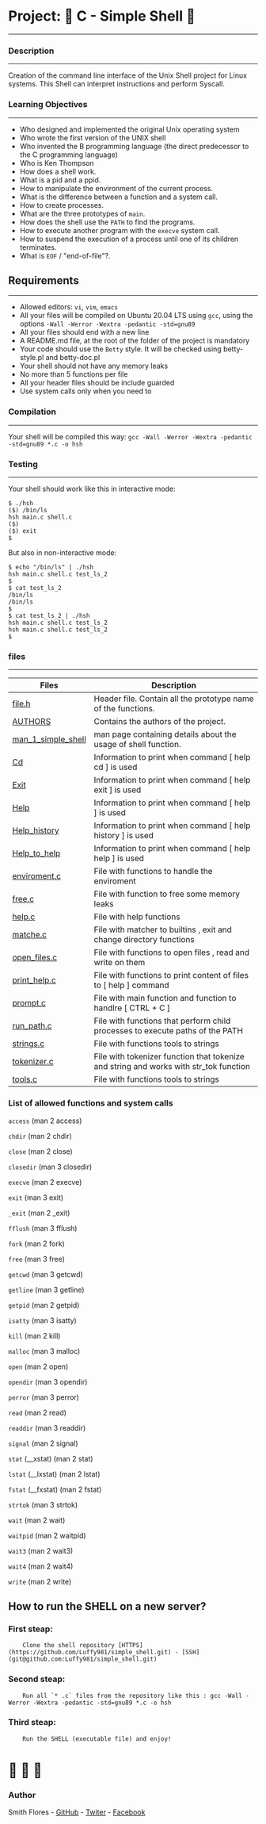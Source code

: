 # Project: :monkey: C - Simple Shell :shell:
***

### Description
***

Creation of the command line interface of the Unix Shell project for Linux systems. This Shell can interpret instructions and perform Syscall.

### Learning Objectives
***

* Who designed and implemented the original Unix operating system
* Who wrote the first version of the UNIX shell
* Who invented the B programming language (the direct predecessor to the C programming language)
* Who is Ken Thompson
* How does a shell work.
* What is a pid and a ppid.
* How to manipulate the environment of the current process.
* What is the difference between a function and a system call.
* How to create processes.
* What are the three prototypes of `main`.
* How does the shell use the `PATH` to find the programs.
* How to execute another program with the `execve` system call.
* How to suspend the execution of a process until one of its children terminates.
* What is `EOF` / "end-of-file"?.

## Requirements
***

* Allowed editors: `vi`, `vim`, `emacs`
* All your files will be compiled on Ubuntu 20.04 LTS using `gcc`, using the options `-Wall -Werror -Wextra -pedantic -std=gnu89`
* All your files should end with a new line
* A README.md file, at the root of the folder of the project is mandatory
* Your code should use the `Betty` style. It will be checked using betty-style.pl and betty-doc.pl
* Your shell should not have any memory leaks
* No more than 5 functions per file
* All your header files should be include guarded
* Use system calls only when you need to


### Compilation
***

Your shell will be compiled this way:
`gcc -Wall -Werror -Wextra -pedantic -std=gnu89 *.c -o hsh`

### Testing
***

Your shell should work like this in interactive mode:
```
$ ./hsh
($) /bin/ls
hsh main.c shell.c
($)
($) exit
$
```
But also in non-interactive mode:
```
$ echo "/bin/ls" | ./hsh
hsh main.c shell.c test_ls_2
$
$ cat test_ls_2
/bin/ls
/bin/ls
$
$ cat test_ls_2 | ./hsh
hsh main.c shell.c test_ls_2
hsh main.c shell.c test_ls_2
$
```

### files
***

| Files | Description |
| --- | --- |
| [file.h](https://github.com/Luffy981/simple_shell/blob/master/file.h) | Header file. Contain all the prototype name of the functions. |
| [AUTHORS](https://github.com/Luffy981/simple_shell/blob/master/AUTHORS) | Contains the authors of the project. |
| [man_1_simple_shell](https://github.com/Luffy981/simple_shell/blob/master/AUTHORS) | man page containing details about the usage of shell function.|
| [Cd](https://github.com/Luffy981/simple_shell/blob/master/Cd) | Information to print when command [ help cd ] is used
| [Exit](https://github.com/Luffy981/simple_shell/blob/master/Exit) | Information to print when command [ help exit ] is used
| [Help](https://github.com/Luffy981/simple_shell/blob/master/Help) | Information to print when command [ help ] is used
| [Help_history](https://github.com/Luffy981/simple_shell/blob/master/Help_history) | Information to print when command [ help history ] is used
| [Help_to_help](https://github.com/Luffy981/simple_shell/blob/master/Help_to_help) | Information to print when command [ help help ] is used
| [enviroment.c](https://github.com/Luffy981/simple_shell/blob/master/enviroment.c) | File with functions to handle the enviroment
| [free.c](https://github.com/Luffy981/simple_shell/blob/master/free.c) | File with function to free some memory leaks
| [help.c](https://github.com/Luffy981/simple_shell/blob/master/help.c) | File with help functions
| [matche.c](https://github.com/Luffy981/simple_shell/blob/master/matcher.c) | File with matcher to builtins , exit and change directory functions
| [open_files.c](https://github.com/Luffy981/simple_shell/blob/master/open_files.c) | File with functions to open files , read and write on them
| [print_help.c](https://github.com/Luffy981/simple_shell/blob/master/print_help.c) | File with functions to print content of files to [ help <file> ] command
| [prompt.c](https://github.com/Luffy981/simple_shell/blob/master/prompt.c) | File with main function and function to handlre [ CTRL + C ]
| [run_path.c](https://github.com/Luffy981/simple_shell/blob/master/run_path.c) | File with functions that perform child processes to execute paths of the PATH
| [strings.c](https://github.com/Luffy981/simple_shell/blob/master/strings.c) | File with functions tools to strings
| [tokenizer.c](https://github.com/Luffy981/simple_shell/blob/master/tokenizer.c) | File with tokenizer function that tokenize and string and works with str_tok function
| [tools.c](https://github.com/Luffy981/simple_shell/blob/master/tools.c) | File with functions tools to strings

### List of allowed functions and system calls

`access` (man 2 access)

`chdir` (man 2 chdir)

`close` (man 2 close)

`closedir` (man 3 closedir)

`execve` (man 2 execve)

`exit` (man 3 exit)

`_exit` (man 2 _exit)

`fflush` (man 3 fflush)

`fork` (man 2 fork)

`free` (man 3 free)

`getcwd` (man 3 getcwd)

`getline` (man 3 getline)

`getpid` (man 2 getpid)

`isatty` (man 3 isatty)

`kill` (man 2 kill)

`malloc` (man 3 malloc)

`open` (man 2 open)

`opendir` (man 3 opendir)

`perror` (man 3 perror)

`read` (man 2 read)

`readdir` (man 3 readdir)

`signal` (man 2 signal)

`stat` (__xstat) (man 2 stat)

`lstat` (__lxstat) (man 2 lstat)

`fstat` (__fxstat) (man 2 fstat)

`strtok` (man 3 strtok)

`wait` (man 2 wait)

`waitpid` (man 2 waitpid)

`wait3` (man 2 wait3)

`wait4` (man 2 wait4)

`write` (man 2 write)

## How to run the SHELL on a new server?

### First steap:
		Clone the shell repository [HTTPS](https://github.com/Luffy981/simple_shell.git) - [SSH](git@github.com:Luffy981/simple_shell.git)
### Second steap:
		Run all `* .c` files from the repository like this : gcc -Wall -Werror -Wextra -pedantic -std=gnu89 *.c -o hsh
### Third steap:
		Run the SHELL (executable file) and enjoy!

# :monkey:          :monkey:                :monkey:

### Author

Smith Flores - [GitHub](https://github.com/ChristianVaras) - [Twiter](https://twitter.com/Luffy_981) - [Facebook](https://web.facebook.com/JhonSmithSoulOfGold/)